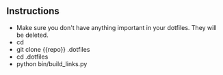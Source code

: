 ## Instructions

* Make sure you don't have anything important in your dotfiles. They will be deleted.
* cd
* git clone {{repo}} .dotfiles
* cd .dotfiles
* python bin/build_links.py
